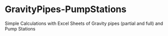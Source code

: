 # GravityPipes-PumpStations
Simple Calculations with Excel Sheets of Gravity pipes (partial and full) and Pump Stations
